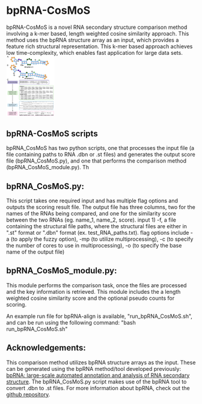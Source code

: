 # bpRNA-CosMoS
bpRNA-CosMoS is a novel RNA secondary structure comparison method involving a k-mer based, length weighted cosine similarity approach. This method uses the bpRNA structure array as an input, which provides a feature rich structural representation. This k-mer based approach achieves low time-complexity, which enables fast application for large data sets. 
<img src="./Figure1_final.png" width="128"/>

## bpRNA-CosMoS scripts
bpRNA_CosMoS has two python scripts, one that processes the input file (a file containing paths to RNA .dbn or .st files) and generates the output score file (bpRNA_CosMoS.py), and one that performs the comparison method (bpRNA_CosMoS_module.py). Th

## bpRNA_CosMoS.py: 
This script takes one required input and has multiple flag options and outputs the scoring result file. The output file has three columns, two for the names of the RNAs being compared, and one for the similarity score between the two RNAs (eg. name_1, name_2, score). input 1) -f, a file containing the structural file paths, where the structural files are either in ".st" format or ".dbn" format (ex. test_RNA_paths.txt). flag options include -a (to apply the fuzzy option), -mp (to utilize multiprocessing), -c (to specify the number of cores to use in multiprocessing), -o (to specify the base name of the output file)

## bpRNA_CosMoS_module.py: 
This module performs the comparison task, once the files are processed and the key information is retrieved. 
This module includes the a length weighted cosine similarity score and the optional pseudo counts for scoring. 

An example run file for bpRNA-align is available, "run_bpRNA_CosMoS.sh", and can be run using the following command: "bash run_bpRNA_CosMoS.sh"

## Acknowledgements: 
This comparison method utilizes bpRNA structure arrays as the input. These can be generated using the bpRNA method/tool developed previously: [bpRNA: large-scale automated annotation and analysis of RNA secondary structure](https://academic.oup.com/nar/article/46/11/5381/4994207). The bpRNA_CosMoS.py script makes use of the bpRNA tool to convert .dbn to .st files. For more information about bpRNA, check out the [github repository](https://github.com/hendrixlab/bpRNA).

